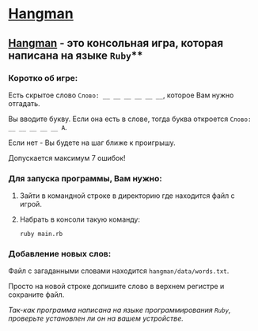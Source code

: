 # [Hangman](https://ru.wikipedia.org/wiki/%D0%92%D0%B8%D1%81%D0%B5%D0%BB%D0%B8%D1%86%D0%B0_(%D0%B8%D0%B3%D1%80%D0%B0))

## [Hangman](https://ru.wikipedia.org/wiki/%D0%92%D0%B8%D1%81%D0%B5%D0%BB%D0%B8%D1%86%D0%B0_(%D0%B8%D0%B3%D1%80%D0%B0)) - это консольная игра, которая написана на языке `Ruby`**


### Коротко об игре:

Есть скрытое слово `Слово: __ __ __ __ __ __`, которое Вам нужно отгадать.

Вы вводите букву. Если она есть в слове, тогда буква откроется `Слово: __ __ __ __ __ А`.

Если нет - Вы будете на шаг ближе к проигрышу.

Допускается максимум 7 ошибок!

### Для запуска программы, Вам нужно:

  1. Зайти в командной строке в директорию где находится файл с игрой.

  2. Набрать в консоли такую команду:

     `ruby main.rb`


### Добавление новых слов:

Файл с загаданными словами находится `hangman/data/words.txt`.

Просто на новой строке допишите слово в верхнем регистре и сохраните файл.

*Так-как программа написана на языке программирования `Ruby`, проверьте установлен ли он на вашем устройстве.*
